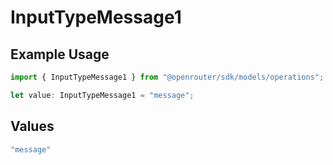 # InputTypeMessage1

## Example Usage

```typescript
import { InputTypeMessage1 } from "@openrouter/sdk/models/operations";

let value: InputTypeMessage1 = "message";
```

## Values

```typescript
"message"
```